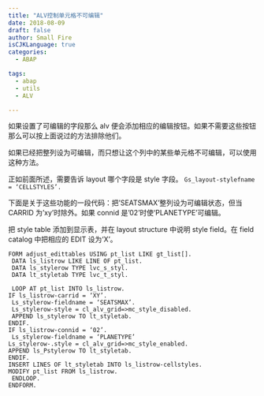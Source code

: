 ```yaml
---
title: "ALV控制单元格不可编辑"
date: 2018-08-09
draft: false
author: Small Fire
isCJKLanguage: true
categories: 
  - ABAP

tags: 
  - abap
  - utils
  - ALV

---
```




如果设置了可编辑的字段那么 alv 便会添加相应的编辑按钮。如果不需要这些按钮那么可以按上面说过的方法排除他们。

如果已经把整列设为可编辑，而只想让这个列中的某些单元格不可编辑，可以使用这种方法。

正如前面所述，需要告诉 layout 哪个字段是 style 字段。
`Gs_layout-stylefname = ‘CELLSTYLES’.`

下面是关于这些功能的一段代码：把’SEATSMAX’整列设为可编辑状态，但当 CARRID 为’xy’时除外。如果 connid 是’02’时使‘PLANETYPE’可编辑。

把 style table 添加到显示表，并在 layout structure 中说明 style field。在 field catalog 中把相应的 EDIT 设为‘X’。

```JS
FORM adjust_edittables USING pt_list LIKE gt_list[].
 DATA ls_listrow LIKE LINE OF pt_list.
 DATA ls_stylerow TYPE lvc_s_styl.
 DATA lt_styletab TYPE lvc_t_styl.

 LOOP AT pt_list INTO ls_listrow.
IF ls_listrow-carrid = ‘XY’.
 Ls_stylerow-fieldname = ‘SEATSMAX’.
 Ls_stylerow-style = cl_alv_grid=>mc_style_disabled.
 APPEND ls_stylerow TO lt_styletab.
ENDIF.
IF ls_listrow-connid = ‘02’.
 Ls_stylerow-fieldname = ‘PLANETYPE’
Ls_stylerow-.style = cl_alv_grid=>mc_style_enabled.
APPEND ls_Pstylerow TO lt_styletab.
ENDIF.
INSERT LINES OF lt_styletab INTO ls_listrow-cellstyles.
MODIFY pt_list FROM ls_listrow.
 ENDLOOP.
ENDFORM.

```


